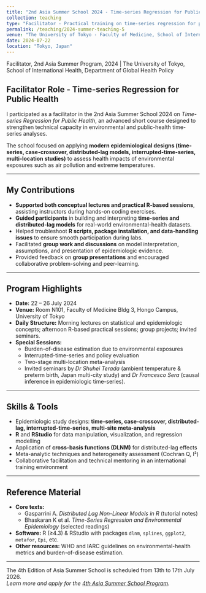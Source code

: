 ```yaml
---
title: "2nd Asia Summer School 2024 - Time-series Regression for Public Health"
collection: teaching
type: "Facilitator - Practical training on time-series regression for public health"
permalink: /teaching/2024-summer-teaching-5
venue: "The University of Tokyo - Faculty of Medicine, School of International Health, Department of Global Health Policy"
date: 2024-07-22
location: "Tokyo, Japan"
---
```


Facilitator, 2nd Asia Summer Program, 2024 | The University of Tokyo, School of International Health, Department of Global Health Policy  

## Facilitator Role - Time-series Regression for Public Health      
I participated as a facilitator in the 2nd Asia Summer School 2024 on *Time-series Regression for Public Health*, an advanced short course designed to strengthen technical capacity in environmental and public-health time-series analyses.  

The school focused on applying **modern epidemiological designs (time-series, case-crossover, distributed-lag models, interrupted-time-series, multi-location studies)** to assess health impacts of environmental exposures such as air pollution and extreme temperatures.  

---

## My Contributions
- **Supported both conceptual lectures and practical R-based sessions**, assisting instructors during hands-on coding exercises.  
- **Guided participants** in building and interpreting **time-series and distributed-lag models** for real-world environmental-health datasets.  
- Helped troubleshoot **R scripts, package installation, and data-handling issues** to ensure smooth participation during labs.  
- Facilitated **group work and discussions** on model interpretation, assumptions, and presentation of epidemiologic evidence.  
- Provided feedback on **group presentations** and encouraged collaborative problem-solving and peer-learning.  

---

## Program Highlights
- **Date:** 22 – 26 July 2024  
- **Venue:** Room N101, Faculty of Medicine Bldg 3, Hongo Campus, University of Tokyo  
- **Daily Structure:** Morning lectures on statistical and epidemiologic concepts; afternoon R-based practical sessions; group projects; invited seminars.  
- **Special Sessions:**  
  - Burden-of-disease estimation due to environmental exposures  
  - Interrupted-time-series and policy evaluation  
  - Two-stage multi-location meta-analysis  
  - Invited seminars by *Dr Shuhei Terada* (ambient temperature & preterm birth, Japan multi-city study) and *Dr Francesco Sera* (causal inference in epidemiologic time-series).  

---

## Skills & Tools
- Epidemiologic study designs: **time-series, case-crossover, distributed-lag, interrupted-time-series, multi-site meta-analysis**  
- **R** and **RStudio** for data manipulation, visualization, and regression modelling  
- Application of **cross-basis functions (DLNM)** for distributed-lag effects  
- Meta-analytic techniques and heterogeneity assessment (Cochran Q, I²)  
- Collaborative facilitation and technical mentoring in an international training environment  

---

## Reference Material
- **Core texts:**  
  - Gasparrini A. *Distributed Lag Non-Linear Models in R* (tutorial notes)  
  - Bhaskaran K et al. *Time-Series Regression and Environmental Epidemiology* (selected readings)  
- **Software:** R (≥4.3) & RStudio with packages `dlnm`, `splines`, `ggplot2`, `metafor`, `Epi`, etc.  
- **Other resources:** WHO and IARC guidelines on environmental-health metrics and burden-of-disease estimation.  

---
The 4th Edition of Asia Summer School is scheduled from 13th to 17th July 2026.   
*Learn more and apply for the [4th Asia Summer School Program](https://asiasummerschool.weebly.com/).*   
